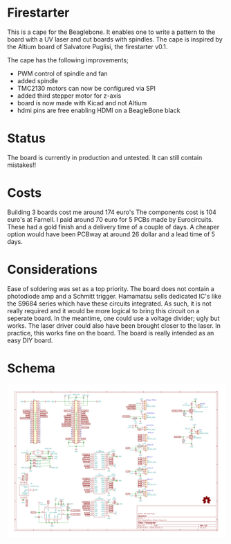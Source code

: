 # Firestarter
This is a cape for the Beaglebone. It enables one to write a pattern to the board with a UV laser and cut boards with spindles.
The cape is inspired by the Altium board of Salvatore Puglisi, the firestarter v0.1.

The cape has the following improvements;
 - PWM control of spindle and fan
 - added spindle
 - TMC2130 motors can now be configured via SPI
 - added third stepper motor for z-axis
 - board is now made with Kicad and not Altium
 - hdmi pins are free enabling HDMI on a BeagleBone black
 
# Status
The board is currently in production and untested. It can still contain mistakes!!

# Costs
Building 3 boards cost me around 174 euro's The components cost is 104 euro's at Farnell. I paid around 70 euro for 5 PCBs made by Eurocircuits. These had a gold finish and a delivery time of a couple of days. A cheaper option would have been PCBway at around 26 dollar and a lead time of 5 days.

# Considerations
Ease of soldering was set as a top priority. The board does not contain a photodiode amp and a Schmitt trigger. Hamamatsu sells dedicated IC's like the S9684 series which have these circuits integrated. As such, it is not really required and it would be more logical to bring this circuit on a seperate board. In the meantime, one could use a voltage divider; ugly but works.
The laser driver could also have been brought closer to the laser. In practice, this works fine on the board.
The board is really intended as an easy DIY board.

# Schema
![](/images/BeagleBone-Black-Cape.svg)






